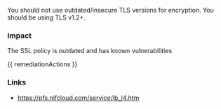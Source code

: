 
You should not use outdated/insecure TLS versions for encryption. You should be using TLS v1.2+.

### Impact
The SSL policy is outdated and has known vulnerabilities

<!-- DO NOT CHANGE -->
{{ remediationActions }}

### Links
- https://pfs.nifcloud.com/service/lb_l4.htm


